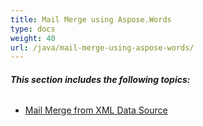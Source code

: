 ```yaml
---
title: Mail Merge using Aspose.Words
type: docs
weight: 40
url: /java/mail-merge-using-aspose-words/
---
```


###### **This section includes the following topics:**
- [Mail Merge from XML Data Source](/words/java/mail-merge-from-xml-data-source-html/)
